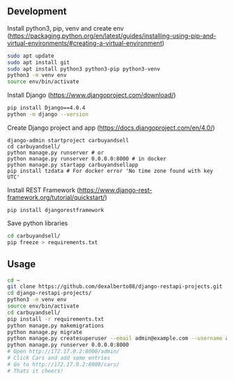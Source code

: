 ## Development
Install python3, pip, venv and create env
(https://packaging.python.org/en/latest/guides/installing-using-pip-and-virtual-environments/#creating-a-virtual-environment)
```bash
sudo apt update
sudo apt install git
sudo apt install python3 python3-pip python3-venv
python3 -m venv env
source env/bin/activate
```

Install Django
(https://www.djangoproject.com/download/)
```bash
pip install Django==4.0.4
python -m django --version
```

Create Django project and app
(https://docs.djangoproject.com/en/4.0/)
```
django-admin startproject carbuyandsell
cd carbuyandsell/
python manage.py runserver # or
python manage.py runserver 0.0.0.0:8000 # in docker
python manage.py startapp carbuyandsellapp
pip install tzdata # For docker error 'No time zone found with key UTC'
```

Install REST Framework
(https://www.django-rest-framework.org/tutorial/quickstart/)
```
pip install djangorestframework
```

Save python libraries
```bash
cd carbuyandsell/
pip freeze > requirements.txt
```

## Usage
```bash
cd ~
git clone https://github.com/dexalberto88/django-restapi-projects.git
cd django-restapi-projects/
python3 -m venv env
source env/bin/activate
cd carbuyandsell/
pip install -r requirements.txt
python manage.py makemigrations
python manage.py migrate
python manage.py createsuperuser --email admin@example.com --username admin
python manage.py runserver 0.0.0.0:8000
# Open http://172.17.0.2:8000/admin/
# Click Cars and add some entries
# Go to http://172.17.0.2:8000/cars/
# Thats it cheers!
```

